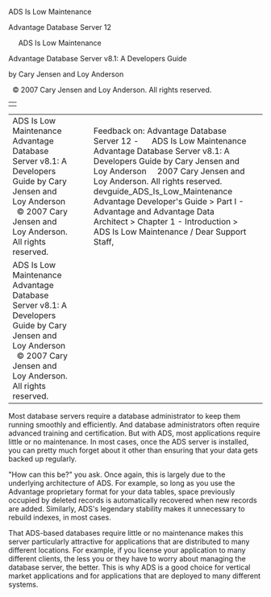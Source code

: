 ADS Is Low Maintenance




Advantage Database Server 12  

     ADS Is Low Maintenance

Advantage Database Server v8.1: A Developers Guide

by Cary Jensen and Loy Anderson

  © 2007 Cary Jensen and Loy Anderson. All rights reserved.

|  |
| --- |
|  |

|  |  |  |  |  |
| --- | --- | --- | --- | --- |
| ADS Is Low Maintenance  Advantage Database Server v8.1: A Developers Guide  by Cary Jensen and Loy Anderson    © 2007 Cary Jensen and Loy Anderson. All rights reserved. |  |  | Feedback on: Advantage Database Server 12 -      ADS Is Low Maintenance Advantage Database Server v8.1: A Developers Guide by Cary Jensen and Loy Anderson     2007 Cary Jensen and Loy Anderson. All rights reserved. devguide\_ADS\_Is\_Low\_Maintenance Advantage Developer's Guide > Part I - Advantage and Advantage Data Architect > Chapter 1 - Introduction > ADS Is Low Maintenance / Dear Support Staff, |  |
| ADS Is Low Maintenance  Advantage Database Server v8.1: A Developers Guide  by Cary Jensen and Loy Anderson    © 2007 Cary Jensen and Loy Anderson. All rights reserved. |  |  |  |  |

Most database servers require a database administrator to keep them running smoothly and efficiently. And database administrators often require advanced training and certification. But with ADS, most applications require little or no maintenance. In most cases, once the ADS server is installed, you can pretty much forget about it other than ensuring that your data gets backed up regularly.

"How can this be?" you ask. Once again, this is largely due to the underlying architecture of ADS. For example, so long as you use the Advantage proprietary format for your data tables, space previously occupied by deleted records is automatically recovered when new records are added. Similarly, ADS's legendary stability makes it unnecessary to rebuild indexes, in most cases.

That ADS-based databases require little or no maintenance makes this server particularly attractive for applications that are distributed to many different locations. For example, if you license your application to many different clients, the less you or they have to worry about managing the database server, the better. This is why ADS is a good choice for vertical market applications and for applications that are deployed to many different systems.